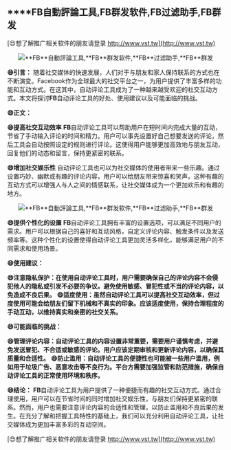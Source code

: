 ## ****FB**自動評論工具,**FB**群发软件,**FB**过滤助手,**FB**群发**

[😍想了解推广相关软件的朋友请登录 http://www.vst.tw](http://www.vst.tw)

 <center><img src="https://vst.tw/MP4/tuiguang/png/1.png" alt="**FB**自動評論工具,**FB**群发软件,**FB**过滤助手,**FB**群发"></center>

**😄引言：**
随着社交媒体的快速发展，人们对于与朋友和家人保持联系的方式也在不断演变。Facebook作为全球最大的社交平台之一，为用户提供了丰富多样的功能和互动方式。在这其中，自动评论工具成为了一种越来越受欢迎的社交互动方式。本文将探讨**FB**自动评论工具的好处、使用建议以及可能面临的挑战。

**😄正文：**

**😄提高社交互动效率**
**FB**自动评论工具可以帮助用户在短时间内完成大量的互动，节省了手动输入评论的时间和精力。用户可以事先设置好自己想要发送的评论，然后工具会自动按照设定的规则进行评论。这使得用户能够更加高效地与朋友互动，回复他们的动态和留言，保持更紧密的联系。

**😄增加社交娱乐性**
自动评论工具也可以为社交媒体的使用者带来一些乐趣。通过设置巧妙、幽默或有趣的评论内容，用户可以给朋友带来惊喜和笑声。这种有趣的互动方式可以增强人与人之间的情感联系，让社交媒体成为一个更加欢乐和有趣的地方。

 <center><img src="https://vst.tw/MP4/tuiguang/png/6.png" alt="**FB**自動評論工具,**FB**群发软件,**FB**过滤助手,**FB**群发"></center>

**😄提供个性化的设置**
**FB**自动评论工具拥有丰富的设置选项，可以满足不同用户的需求。用户可以根据自己的喜好和互动风格，自定义评论内容、触发条件以及发送频率等。这种个性化的设置使得自动评论工具更加灵活多样化，能够满足用户的不同需求和使用场景。

**😄使用建议：**

**😄注意隐私保护：在使用自动评论工具时，用户需要确保自己的评论内容不会侵犯他人的隐私或引发不必要的争议。避免使用敏感、冒犯性或不当的评论内容，以免造成不良后果。**
**😄适度使用：虽然自动评论工具可以提高社交互动效率，但过度使用可能会给朋友们留下机械和不真实的印象。应该适度使用，保持合理程度的手动互动，以维持真实和亲密的社交关系。**

**😄可能面临的挑战：**

**😄管理评论内容：自动评论工具的内容设置非常重要，需要用户谨慎考虑，并避免发送冒犯、不合适或敏感的评论。用户应该定期审核和更新评论内容，以确保其质量和合适性。**
**😄防止滥用：自动评论工具的便捷性也可能被一些用户滥用，例如用于垃圾广告、恶意攻击等不良行为。平台方需要加强监管和防范措施，确保自动评论工具的正常使用环境和秩序。**

**😄结论：**
**FB**自动评论工具为用户提供了一种便捷而有趣的社交互动方式。通过合理使用，用户可以在节省时间的同时增加社交娱乐性，与朋友们保持更紧密的联系。然而，用户也需要注意评论内容的合适性和管理，以防止滥用和不良后果的发生。在充分了解和把握工具特性的基础上，我们可以充分利用自动评论工具，让社交媒体成为更加丰富多彩的互动空间。

[😍想了解推广相关软件的朋友请登录 http://www.vst.tw](http://www.vst.tw)



